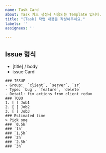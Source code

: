 ```yaml
---
name: Task Card
about: Task 카드 생성시 사용되는 Template 입니다.
title: "[Task] 작업 내용을 작성해주세요."
labels: ''
assignees: ''

---
```


## Issue 형식
- [title] / body
- issue Card
```
### ISSUE
- Group:  `client`, `server`, `sr`
- Type: `bug`, `feature`, `delete`
- Detail: fix actions from client redux
### TODO
1. [ ] Job1
2. [ ] Job2
3. [ ] Job3
### Estimated time
> Pick one
### `0.5h`
### `1h`
### `1.5h`
### `2h`
### `2.5h`
### `3h`
